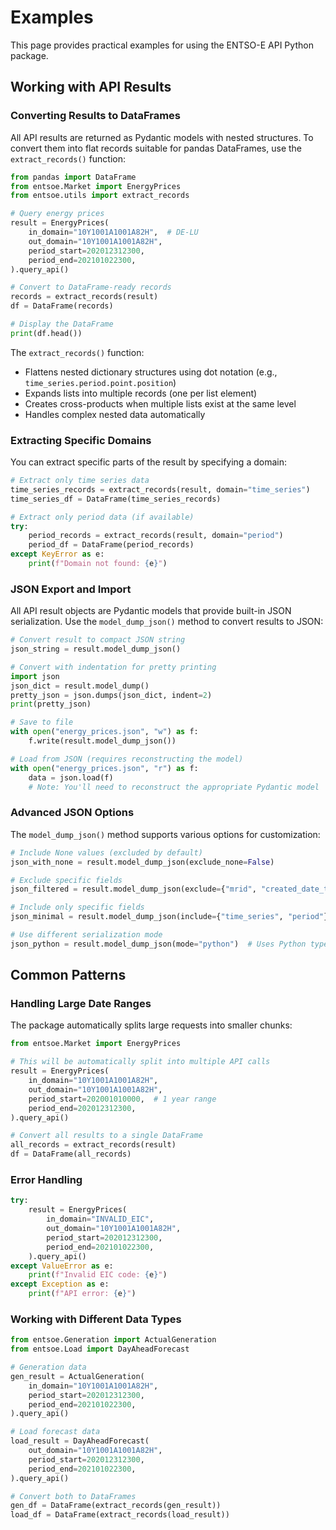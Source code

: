 # Examples

This page provides practical examples for using the ENTSO-E API Python package.

## Working with API Results

### Converting Results to DataFrames

All API results are returned as Pydantic models with nested structures. To convert them into flat records suitable for pandas DataFrames, use the `extract_records()` function:

```python
from pandas import DataFrame
from entsoe.Market import EnergyPrices
from entsoe.utils import extract_records

# Query energy prices
result = EnergyPrices(
    in_domain="10Y1001A1001A82H",  # DE-LU
    out_domain="10Y1001A1001A82H",
    period_start=202012312300,
    period_end=202101022300,
).query_api()

# Convert to DataFrame-ready records
records = extract_records(result)
df = DataFrame(records)

# Display the DataFrame
print(df.head())
```

The `extract_records()` function:
- Flattens nested dictionary structures using dot notation (e.g., `time_series.period.point.position`)
- Expands lists into multiple records (one per list element)
- Creates cross-products when multiple lists exist at the same level
- Handles complex nested data automatically

### Extracting Specific Domains

You can extract specific parts of the result by specifying a domain:

```python
# Extract only time series data
time_series_records = extract_records(result, domain="time_series")
time_series_df = DataFrame(time_series_records)

# Extract only period data (if available)
try:
    period_records = extract_records(result, domain="period")
    period_df = DataFrame(period_records)
except KeyError as e:
    print(f"Domain not found: {e}")
```

### JSON Export and Import

All API result objects are Pydantic models that provide built-in JSON serialization. Use the `model_dump_json()` method to convert results to JSON:

```python
# Convert result to compact JSON string
json_string = result.model_dump_json()

# Convert with indentation for pretty printing
import json
json_dict = result.model_dump()
pretty_json = json.dumps(json_dict, indent=2)
print(pretty_json)

# Save to file
with open("energy_prices.json", "w") as f:
    f.write(result.model_dump_json())

# Load from JSON (requires reconstructing the model)
with open("energy_prices.json", "r") as f:
    data = json.load(f)
    # Note: You'll need to reconstruct the appropriate Pydantic model
```

### Advanced JSON Options

The `model_dump_json()` method supports various options for customization:

```python
# Include None values (excluded by default)
json_with_none = result.model_dump_json(exclude_none=False)

# Exclude specific fields
json_filtered = result.model_dump_json(exclude={"mrid", "created_date_time"})

# Include only specific fields
json_minimal = result.model_dump_json(include={"time_series", "period"})

# Use different serialization mode
json_python = result.model_dump_json(mode="python")  # Uses Python types
```

## Common Patterns

### Handling Large Date Ranges

The package automatically splits large requests into smaller chunks:

```python
from entsoe.Market import EnergyPrices

# This will be automatically split into multiple API calls
result = EnergyPrices(
    in_domain="10Y1001A1001A82H",
    out_domain="10Y1001A1001A82H", 
    period_start=202001010000,  # 1 year range
    period_end=202012312300,
).query_api()

# Convert all results to a single DataFrame
all_records = extract_records(result)
df = DataFrame(all_records)
```

### Error Handling

```python
try:
    result = EnergyPrices(
        in_domain="INVALID_EIC",
        out_domain="10Y1001A1001A82H",
        period_start=202012312300,
        period_end=202101022300,
    ).query_api()
except ValueError as e:
    print(f"Invalid EIC code: {e}")
except Exception as e:
    print(f"API error: {e}")
```

### Working with Different Data Types

```python
from entsoe.Generation import ActualGeneration
from entsoe.Load import DayAheadForecast

# Generation data
gen_result = ActualGeneration(
    in_domain="10Y1001A1001A82H",
    period_start=202012312300,
    period_end=202101022300,
).query_api()

# Load forecast data  
load_result = DayAheadForecast(
    out_domain="10Y1001A1001A82H",
    period_start=202012312300,
    period_end=202101022300,
).query_api()

# Convert both to DataFrames
gen_df = DataFrame(extract_records(gen_result))
load_df = DataFrame(extract_records(load_result))
```